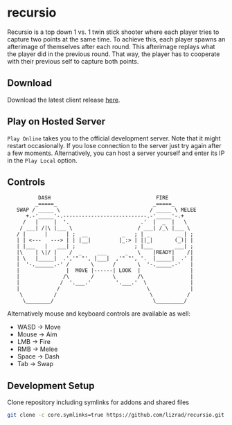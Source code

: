 # recursio

Recursio is a top down 1 vs. 1 twin stick shooter where each player tries to capture two points at the same time. To achieve this, each player spawns an afterimage of themselves after each round. This afterimage replays what the player did in the previous round. That way, the player has to cooperate with their previous self to capture both points.

## Download
Download the latest client release [here](https://github.com/lizrad/recursio/releases).

## Play on Hosted Server

`Play Online` takes you to the official development server. Note that it might restart occasionally. If you lose connection to the server just try again after a few moments.
Alternatively, you can host a server yourself and enter its IP in the `Play Local` option.

## Controls

```
          DASH                                  FIRE
         _=====_                               _=====_
   SWAP / _____ \                             / _____ \ MELEE
      +.-'_____'-.---------------------------.-'_____'-.+
     /   |     |  '.                       .'  |  _  |   \
    / ___| /|\ |___ \                     / ___| /_\ |___ \
   / |      |      | ;  __           _   ; | _         _ | ;
   | | <---   ---> | | |__|         |_:> | ||_|       (_)| |
   | |___   |   ___| ;                   ; |___       ___| ;
   |\    | \|/ |    /  _     ___      _   \    |READY|    /|
   | \   |_____|  .','" "', |___|  ,'" "', '.  |_____|  .' |
   |  '-.______.-' /       \      /       \  '-._____.-'   |
   |               |  MOVE |------| LOOK  |                |
   |              /\       /      \       /\               |
   |             /  '.___.'        '.___.'  \              |
   |            /                            \             |
    \          /                              \           /
     \________/                                \_________/
```

Alternatively mouse and keyboard controls are available as well:
- WASD -> Move
- Mouse -> Aim
- LMB -> Fire
- RMB -> Melee
- Space -> Dash
- Tab -> Swap

## Development Setup

Clone repository including symlinks for addons and shared files

```sh
git clone -c core.symlinks=true https://github.com/lizrad/recursio.git
```


